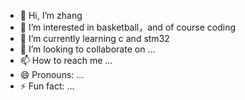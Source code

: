 - 👋 Hi, I’m zhang
- 👀 I’m interested in basketball，and of course coding
- 🌱 I’m currently learning c and stm32
- 💞️ I’m looking to collaborate on ...
- 📫 How to reach me ...
- 😄 Pronouns: ...
- ⚡ Fun fact: ...

<!---
shenjinnb666/shenjinnb666 is a ✨ special ✨ repository because its `README.md` (this file) appears on your GitHub profile.
You can click the Preview link to take a look at your changes.
--->
